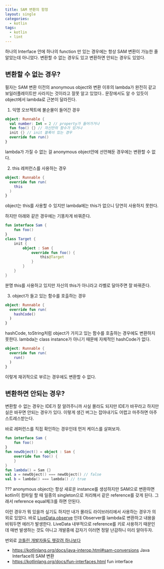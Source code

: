 ```yaml
---
title: SAM 변환의 함정
layout: single
categories:
  - kotlin
tags:
  - kotlin
  - lint
---
```

하나의 Interface 안에 하나의 function 만 있는 경우에는 항상 SAM 변환이 가능한 줄 알았는데 아니었다.
변환할 수 없는 경우도 있고 변환하면 안되는 경우도 있었다.

## 변환할 수 없는 경우?
필자는 SAM 변환 이전의 anonymous object와 변환 이후의 lambda가 완전히 같고 보일러플레이트만 사라지는
것이라고 잘못 알고 있었다.. 문장에서도 알 수 있듯이 object에서 lambda로 근본이 달라진다.

1. 익명 오브젝트에 불순물이 들어간 경우
```kotlin
object: Runnable {
  val number: Int = 2 // property가 들어가거나
  fun foo() {} // 자신만의 함수가 있거나
  init {} // init 블록이 있는 경우
  override fun run()
}
```
lambda가 가질 수 없는 걸 anonymous object안에 선언해둔 경우에는 변환할 수 없다.

2. this 레퍼런스를 사용하는 경우
```kotlin
object: Runnable {
  override fun run(
    this
  )
}
```
object는 this를 사용할 수 있지만 lambda에는 this가 없으니 당연히 사용하지 못한다.

하지만 아래와 같은 경우에는 기똥차게 바꿔준다.
```kotlin
fun interface Sam {
    fun foo()
}
class Target {
    init {
        object : Sam {
            override fun foo() {
                this@Target
            }
        }
    }
}
```
분명 this를 사용하고 있지만 자신의 this가 아니라고 라벨로 달아주면 잘 바꿔준다.

3. object가 들고 있는 함수를 호출하는 경우
```kotlin
object: Runnable {
  override fun run(
    hashCode()
  )
}
```
hashCode, toString처럼 object가 가지고 있는 함수를 호출하는 경우에도 변환하지 못한다.
lambda는 class instance가 아니기 때문에 자체적인 hashCode가 없다.


```kotlin
object: Runnable {
  override fun run(
    run()
  )
}
```
이렇게 재귀적으로 부르는 경우에도 변환할 수 없다.


## 변환하면 안되는 경우?
변환할 수 없는 경우는 IDE가 잘 알려주니까 사실 몰라도 되지만 IDE가 바꾸라고 하지만 실은 바꾸면
안되는 경우가 있다. 이렇게 생긴 버그는 잡아내기도 어렵고 마주하면 아주 스트레스받는다.

바로 레퍼런스를 직접 확인하는 경우인데 먼저 케이스를 살펴보자.

```kotlin
fun interface Sam {
    fun foo()
}
fun newObject() = object : Sam {
    override fun foo() {
    }
}
fun lambda() = Sam {}
val a = newObject() === newObject() // false
val b = lambda() === lambda() // true
```
??? anonymous object는 항상 새로운 instance를 생성하지만 SAM으로 변환하면 kotlin이 컴파일 할 때
일종의 singleton으로 처리해서 같은 reference를 갖게 된다. 그래서 reference equal체크를 하면 안된다.

이런 경우가 뭐 있을까 싶기도 하지만 내가 몰라도 라이브러리에서 사용하는 경우가 의외로 있었다.
바로 [LiveData.observe](https://stackoverflow.com/questions/47025233/android-lifecycle-library-cannot-add-the-same-observer-with-different-lifecycle)
인데 Observer를 lambda로 변환하고 내용을 비워두면 에러가 발생한다.
LiveData 내부적으로 reference를 키로 사용하기 때문인데 매번 발생하는 것도 아니고
개발중에 갑자기 이러면 정말 난감하니 미리 알아두자.

번외로 [코틀린 개발자들도 헷갈려 하나보다](https://github.com/JetBrains/kotlin/commit/99a6bde)



 * https://kotlinlang.org/docs/java-interop.html#sam-conversions Java Interface의 SAM 변환
 * https://kotlinlang.org/docs/fun-interfaces.html fun interface
